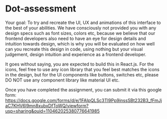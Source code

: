# Dot-assessment

Your goal: To try and recreate the UI, UX and animations of this interface to the best of your abilities. We have consciously not provided you with any design specs such as font sizes, colors etc, because we believe that our frontend developers also need to have an eye for design details and intuition towards design, which is why you will be evaluated on how well can you recreate this design in code, using nothing but your visual judgement, design intuition and experience as a frontend developer.


It goes without saying, you are expected to build this in React.js. For the icons, feel free to use any icon library that you feel best matches the icons in the design, but for the UI components like buttons, switches etc, please DO NOT use any component library like material UI etc.


Once you have completed the assignment, you can submit it via this google form: https://docs.google.com/forms/d/e/1FAIpQLSc3TI9Pp9inssSBt232B3_fFmJjaC7KHV6l9mn8xubxDfToWQ/viewform?usp=sharing&ouid=110462025380776641985
